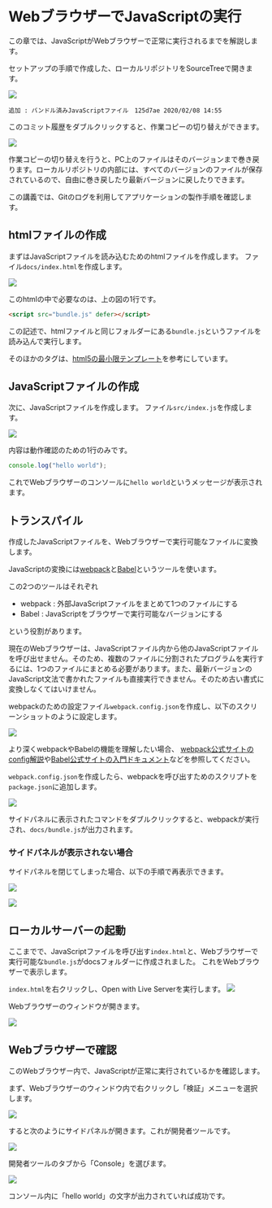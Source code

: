 # WebブラウザーでJavaScriptの実行

この章では、JavaScriptがWebブラウザーで正常に実行されるまでを解説します。

セットアップの手順で作成した、ローカルリポジトリをSourceTreeで開きます。

![](https://www.evernote.com/l/AAl35-91Z5hFqbjj8oZL1gafhcTToVSA-mkB/image.png)

    追加 : バンドル済みJavaScriptファイル　125d7ae 2020/02/08 14:55

このコミット履歴をダブルクリックすると、作業コピーの切り替えができます。

![](https://www.evernote.com/l/AAlqvDE2KPxIH6b2tT2Q6bjT5-C8sGVe1PcB/image.png)

作業コピーの切り替えを行うと、PC上のファイルはそのバージョンまで巻き戻ります。ローカルリポジトリの内部には、すべてのバージョンのファイルが保存されているので、自由に巻き戻したり最新バージョンに戻したりできます。

この講義では、Gitのログを利用してアプリケーションの製作手順を確認します。

## htmlファイルの作成

まずはJavaScriptファイルを読み込むためのhtmlファイルを作成します。
ファイル`docs/index.html`を作成します。

![](https://www.evernote.com/l/AAmIcbRwYxBIq7ZMIxRPXTas6CQ_2NgL4BEB/image.png)

このhtmlの中で必要なのは、上の図の1行です。

```html
<script src="bundle.js" defer></script>
```

この記述で、htmlファイルと同じフォルダーにある`bundle.js`というファイルを読み込んで実行します。

そのほかのタグは、[html5の最小限テンプレート](https://www.sitepoint.com/a-minimal-html-document-html5-edition/)を参考にしています。

## JavaScriptファイルの作成

次に、JavaScriptファイルを作成します。
ファイル`src/index.js`を作成します。

![](https://www.evernote.com/l/AAkPvZXSe-tBvreTXWi5wBJvkJQfsNMg-OUB/image.png)

内容は動作確認のための1行のみです。

```js
console.log("hello world");
```

これでWebブラウザーのコンソールに`hello world`というメッセージが表示されます。

## トランスパイル

作成したJavaScriptファイルを、Webブラウザーで実行可能なファイルに変換します。

JavaScriptの変換には[webpack](https://webpack.js.org/)と[Babel](https://babeljs.io/)というツールを使います。

この2つのツールはそれぞれ

-   webpack : 外部JavaScriptファイルをまとめて1つのファイルにする
-   Babel : JavaScriptをブラウザーで実行可能なバージョンにする

という役割があります。

現在のWebブラウザーは、JavaScriptファイル内から他のJavaScriptファイルを呼び出せません。そのため、複数のファイルに分割されたプログラムを実行するには、1つのファイルにまとめる必要があります。また、最新バージョンのJavaScript文法で書かれたファイルも直接実行できません。そのため古い書式に変換しなくてはいけません。

webpackのための設定ファイル`webpack.config.json`を作成し、以下のスクリーンショットのように設定します。

![](https://www.evernote.com/l/AAlb51nL7phLgJGjKg6J7tM1jRzdomnDJFQB/image.png)

より深くwebpackやBabelの機能を理解したい場合、
[webpack公式サイトのconfig解説](https://webpack.js.org/configuration/)や[Babel公式サイトの入門ドキュメント](https://babeljs.io/docs/en/)などを参照してください。

`webpack.config.json`を作成したら、webpackを呼び出すためのスクリプトを`package.json`に追加します。

![](https://www.evernote.com/l/AAmdUmfBaKpCHZk3h-vIM1bOdW7HoNWOAAsB/image.png)

サイドパネルに表示されたコマンドをダブルクリックすると、webpackが実行され、`docs/bundle.js`が出力されます。

### サイドパネルが表示されない場合

サイドパネルを閉じてしまった場合、以下の手順で再表示できます。

![](https://www.evernote.com/l/AAlemVgCUtRD0YuP4ZrKnTFdOKNgA5SYlFQB/image.png)

![](https://www.evernote.com/l/AAlabQePcr1K1ptEWeIarTLZ0K7mu2a7QlsB/image.png)

## ローカルサーバーの起動

ここまでで、JavaScriptファイルを呼び出す`index.html`と、Webブラウザーで実行可能な`bundle.js`がdocsフォルダーに作成されました。
これをWebブラウザーで表示します。

`index.html`を右クリックし、Open with Live Serverを実行します。
![](https://www.evernote.com/l/AAlHTyIyYDxBEYizsnDE_OPTOzd1lSHhmPgB/image.png)

Webブラウザーのウィンドウが開きます。

![](https://www.evernote.com/l/AAnAs7K5nvVIz4qlqyuk3aKIDaE1Wa9cNTIB/image.png)

## Webブラウザーで確認

このWebブラウザー内で、JavaScriptが正常に実行されているかを確認します。

まず、Webブラウザーのウィンドウ内で右クリックし「検証」メニューを選択します。

![](https://www.evernote.com/l/AAksm9EqB5tI7J-2m7en02lOrbK-obuabocB/image.png)

すると次のようにサイドパネルが開きます。これが開発者ツールです。

![](https://www.evernote.com/l/AAnN2dHFBrVJCZ9c6Yjt1EQZJoazrskuO-UB/image.png)

開発者ツールのタブから「Console」を選びます。

![](https://www.evernote.com/l/AAlhQ3JgOuFLd4E_lVD2K2DXzAtYCCjmkdkB/image.png)

コンソール内に「hello world」の文字が出力されていれば成功です。
